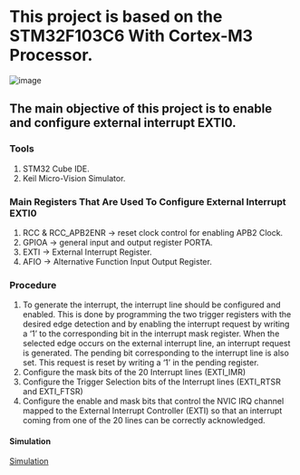 # This project is based on the STM32F103C6 With Cortex-M3 Processor.
![image](https://github.com/Mo-Alsehli/Master_Embedded_Systems/assets/98949843/877509c1-fb1f-4872-b81e-bfa2c1e7ee5e)

## The main objective of this project is to enable and configure external interrupt EXTI0.

### Tools

1. STM32 Cube IDE.
2. Keil Micro-Vision Simulator.

### Main Registers That Are Used To Configure External Interrupt EXTI0
1. RCC & RCC_APB2ENR -> reset clock control for enabling APB2 Clock.
2. GPIOA -> general input and output register PORTA.
3. EXTI -> External Interrupt Register.
4. AFIO -> Alternative Function Input Output Register.

### Procedure
1. To generate the interrupt, the interrupt line should be configured and enabled. This is done
   by programming the two trigger registers with the desired edge detection and by enabling
   the interrupt request by writing a ‘1’ to the corresponding bit in the interrupt mask register.
   When the selected edge occurs on the external interrupt line, an interrupt request is
   generated. The pending bit corresponding to the interrupt line is also set. This request is
   reset by writing a ‘1’ in the pending register.
2. Configure the mask bits of the 20 Interrupt lines (EXTI_IMR)
3. Configure the Trigger Selection bits of the Interrupt lines (EXTI_RTSR and
   EXTI_FTSR)
4. Configure the enable and mask bits that control the NVIC IRQ channel mapped to the
   External Interrupt Controller (EXTI) so that an interrupt coming from one of the 20 lines
   can be correctly acknowledged.

#### Simulation
[Simulation](https://drive.google.com/file/d/1uUkbZ6L9HO5J31lSIFfCq7td6nNySirZ/view?usp=sharing)
